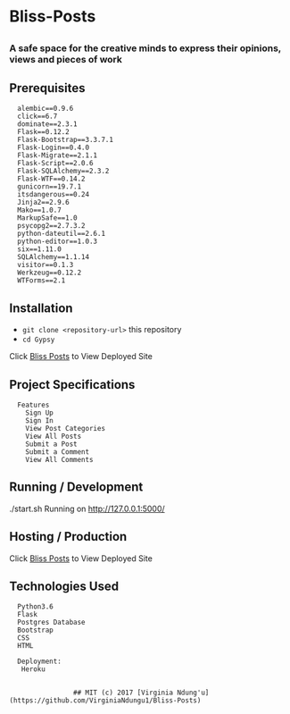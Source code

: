 # Bliss-Posts
##
### A safe space for the creative minds to express their opinions, views and pieces of work 

## Prerequisites
      alembic==0.9.6
      click==6.7
      dominate==2.3.1
      Flask==0.12.2
      Flask-Bootstrap==3.3.7.1
      Flask-Login==0.4.0
      Flask-Migrate==2.1.1
      Flask-Script==2.0.6
      Flask-SQLAlchemy==2.3.2
      Flask-WTF==0.14.2
      gunicorn==19.7.1
      itsdangerous==0.24
      Jinja2==2.9.6
      Mako==1.0.7
      MarkupSafe==1.0
      psycopg2==2.7.3.2
      python-dateutil==2.6.1
      python-editor==1.0.3
      six==1.11.0
      SQLAlchemy==1.1.14
      visitor==0.1.3
      Werkzeug==0.12.2
      WTForms==2.1


## Installation
* `git clone <repository-url>` this repository
* `cd Gypsy`

Click [Bliss Posts](https://blisdposts.herokuapp.com/) to View Deployed Site

## Project Specifications


      Features 
        Sign Up
        Sign In
        View Post Categories
        View All Posts
        Submit a Post
        Submit a Comment
        View All Comments
        
## Running / Development

./start.sh
Running on http://127.0.0.1:5000/  

## Hosting / Production

Click [Bliss Posts](https://blisdposts.herokuapp.com/) to View Deployed Site

## Technologies Used
      Python3.6
      Flask
      Postgres Database
      Bootstrap
      CSS
      HTML
      
      Deployment:
       Heroku
      

                    ## MIT (c) 2017 [Virginia Ndung'u](https://github.com/VirginiaNdungu1/Bliss-Posts)
